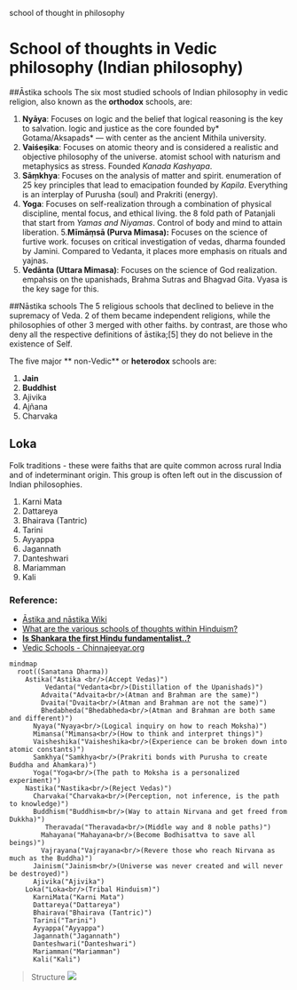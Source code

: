 school of thought in philosophy

# School of thoughts in Vedic philosophy (Indian philosophy)
##Āstika schools
The six most studied schools of Indian philosophy in vedic religion, also known as the **orthodox** schools, are: 
1. **Nyāya**: Focuses on logic and the belief that logical reasoning is the key to salvation. logic and justice as the core founded by* Gotama/Aksapads* — with center as the ancient Mithila university.
2. **Vaiśeṣika**: Focuses on atomic theory and is considered a realistic and objective philosophy of the universe. atomist school with naturism and metaphysics as stress. Founded *Kanada Kashyapa*. 
3. **Sāṃkhya**: Focuses on the analysis of matter and spirit. enumeration of 25 key principles that lead to emacipation founded by *Kapila*. Everything is an interplay of Purusha (soul) and Prakriti (energy).
4. **Yoga**: Focuses on self-realization through a combination of physical discipline, mental focus, and ethical living. the 8 fold path of Patanjali that start from *Yamas and Niyamas*. Control of body and mind to attain liberation.
5.**Mīmāṃsā  (Purva Mimasa):** Focuses on the science of furtive work. focuses on critical investigation of vedas, dharma founded by Jamini. Compared to Vedanta, it places more emphasis on rituals and yajnas.
6. **Vedānta (Uttara Mimasa)**: Focuses on the science of God realization.  empahsis on the upanishads, Brahma Sutras and Bhagvad Gita. Vyasa is the key sage for this. 

##Nāstika schools
The 5 religious schools that declined to believe in the supremacy of Veda. 2 of them became independent religions, while the philosophies of other 3 merged with other faiths. by contrast, are those who deny all the respective definitions of āstika;[5] they do not believe in the existence of Self.

The five major ** non-Vedic** or **heterodox** schools are: 
1. **Jain** 
2. **Buddhist** 
3. Ajivika 
4. Ajñana 
5. Charvaka 

## Loka
Folk traditions - these were faiths that are quite common across rural India and of indeterminant origin. This group is often left out in the discussion of Indian philosophies.
1. Karni Mata
2. Dattareya
3. Bhairava (Tantric)
4. Tarini
5. Ayyappa
6. Jagannath
7. Danteshwari
8. Mariamman
9. Kali


### Reference:
- [Āstika and nāstika Wiki](https://en.wikipedia.org/wiki/%C4%80stika_and_n%C4%81stika "Āstika and nāstika Wiki")
- [What are the various schools of thoughts within Hinduism?](https://www.quora.com/What-are-the-various-schools-of-thoughts-within-Hinduism "What are the various schools of thoughts within Hinduism?")
- **[Is Shankara the first Hindu fundamentalist..?](https://www.vedabhasya.org/2021/10/is-shankara-first-hindu-fundamentalist.html "Is Shankara the first Hindu fundamentalist..?")**
- [Vedic Schools - Chinnajeeyar.org](https://vedicschools.chinnajeeyar.org/ "Vedic Schools - Chinnajeeyar.org")


```mermaid
mindmap
  root((Sanatana Dharma))
    Astika("Astika <br/>(Accept Vedas)")
         Vedanta("Vedanta<br/>(Distillation of the Upanishads)")
        Advaita("Advaita<br/>(Atman and Brahman are the same)")
        Dvaita("Dvaita<br/>(Atman and Brahman are not the same)")
        Bhedabheda("Bhedabheda<br/>(Atman and Brahman are both same and different)")
      Nyaya("Nyaya<br/>(Logical inquiry on how to reach Moksha)")
      Mimansa("Mimansa<br/>(How to think and interpret things)")
      Vaisheshika("Vaisheshika<br/>(Experience can be broken down into atomic constants)")
      Samkhya("Samkhya<br/>(Prakriti bonds with Purusha to create Buddha and Ahamkara)")
      Yoga("Yoga<br/>(The path to Moksha is a personalized experiment)")
    Nastika("Nastika<br/>(Reject Vedas)")
      Charvaka("Charvaka<br/>(Perception, not inference, is the path to knowledge)")
      Buddhism("Buddhism<br/>(Way to attain Nirvana and get freed from Dukkha)")
         Theravada("Theravada<br/>(Middle way and 8 noble paths)")
        Mahayana("Mahayana<br/>(Become Bodhisattva to save all beings)")
        Vajrayana("Vajrayana<br/>(Revere those who reach Nirvana as much as the Buddha)")
      Jainism("Jainism<br/>(Universe was never created and will never be destroyed)")
      Ajivika("Ajivika")
    Loka("Loka<br/>(Tribal Hinduism)")
      KarniMata("Karni Mata")
      Dattareya("Dattareya")
      Bhairava("Bhairava (Tantric)")
      Tarini("Tarini")
      Ayyappa("Ayyappa")
      Jagannath("Jagannath")
      Danteshwari("Danteshwari")
      Mariamman("Mariamman")
      Kali("Kali")

```

> Structure
![](https://blogger.googleusercontent.com/img/b/R29vZ2xl/AVvXsEgQNxFZQ82cmMKngW6-jOJZnMxn9rpsS8dVJvqhKXufI_Ased3Nkms581o_0kHMo_5-FcjEc74DdLIq8fdU5SAL8Z89Xf8pATNzB0z8_JgwFimJPy78eMpxij7mO0f74buV3dBX84KYaYY/s960/frameworks.png)
